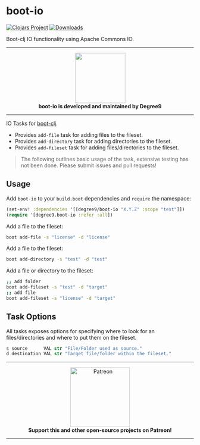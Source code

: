 # boot-io
[![Clojars Project](https://img.shields.io/clojars/v/degree9/boot-io.svg)](https://clojars.org/degree9/boot-io)<!--- [![Dependencies Status](https://versions.deps.co/degree9/boot-io/status.svg)](https://versions.deps.co/degree9/boot-io)--> [![Downloads](https://versions.deps.co/degree9/boot-io/downloads.svg)](https://versions.deps.co/degree9/boot-io)
<!--[![CircleCI](https://circleci.com/gh/degree9/boot-io.svg?style=svg)](https://circleci.com/gh/degree9/boot-io)
[![gitcheese.com](https://api.gitcheese.com/v1/projects/95880215-d9f4-4604-9e9e-565efdbef0f4/badges?type=1&size=xs)](https://www.gitcheese.com/app/#/projects/95880215-d9f4-4604-9e9e-565efdbef0f4/pledges/create) --->

Boot-clj IO functionality using Apache Commons IO.

---

<p align="center">
  <a href="https://degree9.io" align="center">
    <img width="135" src="http://degree9.io/images/degree9.png">
  </a>
  <br>
  <b>boot-io is developed and maintained by Degree9</b>
</p>

---

IO Tasks for [boot-clj][1].

* Provides `add-file` task for adding files to the fileset.
* Provides `add-directory` task for adding directories to the fileset.
* Provides `add-fileset` task for adding files/directories to the fileset.

> The following outlines basic usage of the task, extensive testing has not been done.
> Please submit issues and pull requests!

## Usage ##

Add `boot-io` to your `build.boot` dependencies and `require` the namespace:

```clj
(set-env! :dependencies '[[degree9/boot-io "X.Y.Z" :scope "test"]])
(require '[degree9.boot-io :refer :all])
```

Add a file to the fileset:

```bash
boot add-file -s "license" -d "license"
```

Add a file to the fileset:

```bash
boot add-directory -s "test" -d "test"
```

Add a file or directory to the fileset:

```bash
;; add folder
boot add-fileset -s "test" -d "target"
;; add file
boot add-fileset -s "license" -d "target"
```

## Task Options ##

All tasks exposes options for specifying where to look for an files/directories and where to put them on the fileset.

```clojure
s source      VAL str "File/Folder used as source."
d destination VAL str "Target file/folder within the fileset."
```

---

<p align="center">
  <a href="https://www.patreon.com/degree9" align="center">
    <img src="https://c5.patreon.com/external/logo/become_a_patron_button@2x.png" width="160" alt="Patreon">
  </a>
  <br>
  <b>Support this and other open-source projects on Patreon!</b>
</p>

---

[1]: https://github.com/boot-clj/boot
